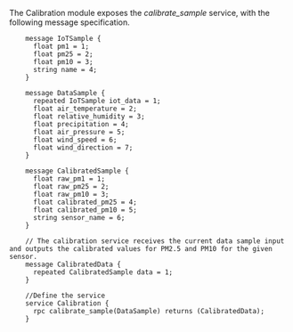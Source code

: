 The Calibration module exposes the *calibrate_sample* service, with the following message specification.

        message IoTSample {
          float pm1 = 1;
          float pm25 = 2;
          float pm10 = 3;
          string name = 4;
        }

        message DataSample {
          repeated IoTSample iot_data = 1;
          float air_temperature = 2;
          float relative_humidity = 3;
          float precipitation = 4;
          float air_pressure = 5;
          float wind_speed = 6;
          float wind_direction = 7;
        }

        message CalibratedSample {
          float raw_pm1 = 1;
          float raw_pm25 = 2;
          float raw_pm10 = 3;
          float calibrated_pm25 = 4;
          float calibrated_pm10 = 5;
          string sensor_name = 6;
        }

        // The calibration service receives the current data sample input and outputs the calibrated values for PM2.5 and PM10 for the given sensor.
        message CalibratedData {
          repeated CalibratedSample data = 1;
        }

        //Define the service
        service Calibration {
          rpc calibrate_sample(DataSample) returns (CalibratedData);
        }
